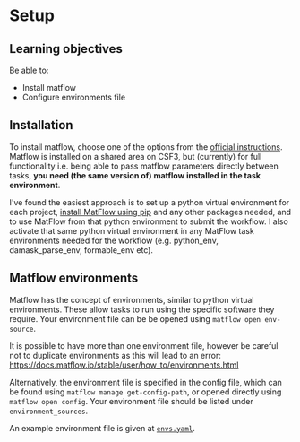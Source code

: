 # Setup
## Learning objectives
Be able to:
- Install matflow
- Configure environments file

## Installation

To install matflow, choose one of the options from the [official instructions][installation_instructions].
Matflow is installed on a shared area on CSF3, but (currently) for full functionality
i.e. being able to pass matflow parameters directly between tasks, 
**you need (the same version of) matflow installed in the task environment**.

I've found the easiest approach is to set up a python virtual environment for each project,
[install MatFlow using pip][install_matflow_with_pip] and any other packages needed,
and to use MatFlow from that python environment to submit the workflow.
I also activate that same python virtual environment in any MatFlow task environments
needed for the workflow (e.g. python_env, damask_parse_env, formable_env etc).

## Matflow environments

Matflow has the concept of environments, similar to python virtual environments.
These allow tasks to run using the specific software they require.
Your environment file can be be opened using `matflow open env-source`.

It is possible to have more than one environment file,
however be careful not to duplicate environments as this will lead to an error:
https://docs.matflow.io/stable/user/how_to/environments.html

Alternatively, the environment file is specified in the config file,
which can be found using `matflow manage get-config-path`, or opened directly using
`matflow open config`. 
Your environment file should be listed under `environment_sources`.

An example environment file is given at [`envs.yaml`](envs.yaml).

[installation_instructions]: https://docs.matflow.io/stable/installation.html
[install_matflow_with_pip]: https://docs.matflow.io/stable/installation.html#matflow-python-package
